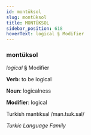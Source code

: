 ```yaml
---
id: montüksol
slug: montüksol
title: MONTÜKSOL
sidebar_position: 618
hoverText: logical § Modifier
---
```


### montüksol

*logical* **§** Modifier

**Verb**: to be logical

**Noun**: logicalness

**Modifier**: logical

Turkish mantıksal /man.tɯk.sal/

*Turkic Language Family*